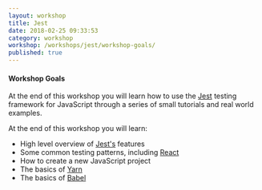 ```yaml
---
layout: workshop
title: Jest
date: 2018-02-25 09:33:53
category: workshop
workshop: /workshops/jest/workshop-goals/
published: true
---
```


#### Workshop Goals

At the end of this workshop you will learn how to use the [Jest](https://facebook.github.io/jest/) testing
framework for JavaScript through a series of small tutorials and real world examples.

At the end of this workshop you will learn:

- High level overview of [Jest's](https://facebook.github.io/jest/) features
- Some common testing patterns, including [React](https://reactjs.org/)
- How to create a new JavaScript project
- The basics of [Yarn](https://yarnpkg.com/en/)
- The basics of [Babel](https://babeljs.io/)

